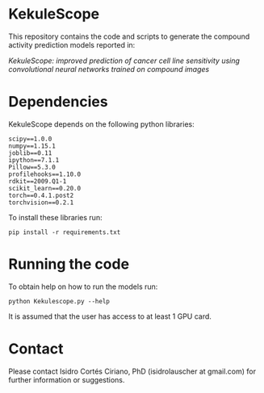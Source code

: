 # KekuleScope

This repository contains the code and scripts to generate the compound activity prediction models reported in:

_KekuleScope: improved prediction of cancer cell line sensitivity using convolutional neural networks trained on compound images_

# Dependencies
KekuleScope depends on the following python libraries:
```
scipy==1.0.0
numpy==1.15.1
joblib==0.11
ipython==7.1.1
Pillow==5.3.0
profilehooks==1.10.0
rdkit==2009.Q1-1
scikit_learn==0.20.0
torch==0.4.1.post2
torchvision==0.2.1
```

To install these libraries run:

```
pip install -r requirements.txt
```

# Running the code
To obtain help on how to run the models run:
```
python Kekulescope.py --help
```
It is assumed that the user has access to at least 1 GPU card.

# Contact
Please contact Isidro Cortés Ciriano, PhD (isidrolauscher at gmail.com) for further information or suggestions.
